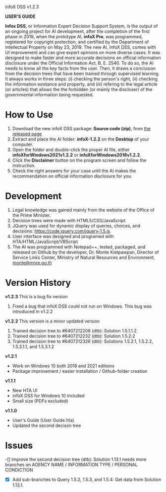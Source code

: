 <div id="g"></div>infoX DSS v1.2.3

**USER'S GUIDE**

**Infox DSS**, or Information Expert Decision Support System, is the output of an ongoing project for AI development, after the completion of the first phase in 2019, when the prototype AI, **infoX Pro**, was programmed, registered for copyright protection, and certified by the Department of Intellectual Property on May 23, 2019. The new AI, InfoX DSS, comes with UI improvement and can give expert opinions on more diverse cases. It was designed to make faster and more accurate decisions on official information disclosure under the Official Information Act, B. E. 2540. To do so, the AI needs to know all the key facts from the user. Then, it draws a conclusion from the decision trees that have been trained through supervised learning. It always works in three steps: (i) checking the person's right, (ii) checking the information existance and property, and (iii) refering to the legal article (or articles) that allows the the forbidden (or mainly the discloser) of the governmental information being requested.

# How to Use
1. Download the new infoX DSS package: **Source code (zip)**, from <a href="https://github.com/Kietpawpan/infoX/releases">the released page</a>
2. Extract and place the AI folder: **infoX-1.2.2** on the **Desktop** of your computer.
3. Open the folder and double-click the proper AI file, either **infoXforWindows2021v1.2.2** or **infoXforWindows2018v1.2.2**. 
4. Click the **Disclaimer** button on the program screen and follow the instruction.
5. Check the right answers for your case until the AI makes the recommendation on official information disclosure for you. 

# Development
1. Legal knowledge was gained mainly from the website of the Office of the Prime Minister.
2. Decision trees were made with HTML5/CSS/JavaScript. 
3. JQuery was used for dynamic display of queries, choices, and decisions: https://code.jquery.com/jquery-1.5.js. 
4. User interface was designed and programed with HTA/HTML/JavaScript/VBScript
5. The AI was programmed with Notepad++, tested, packaged, and released on Github by the developer, Dr. Monte Kietpawpan, Director of Service Links Center, Ministry of Natural Resources and Environment, monte@mnre.go.th

# Version History 
**v1.2.3**
This is a bug fix version
1. Fixed a bug that infoX DSS could not run on Windows. This bug was introduced in v1.2.2
 
**v1.2.2**
This version is a minor updated version
1. Trained decision tree to #6407212208 (dtb): Solution 1.5.1.1.2
2. Trained decision tree to #6407212232 (dtb): Solution 1.5.2.2
3. Trained decision tree to #6407212326 (dtb): Solutions 1.5.2.1, 1.5.2.2, 1.5.3.1.1, and 1.5.3.1.2

**v1.2.1**
- Work on Windows 10 both 2018 and 2021 editions 
- Package improvement / easier installation / Github-folder creation 

**v1.1.1**
- New HTA UI
- infoX DSS for Windows 10 included
- Small size (PDFs excluded)

**v1.1.0**
- User's Guide (User Guide.hta)
- Updated the second decison tree

# Issues
-[] Improve the second decision tree (dtb): Solution 1.13.1 needs more branches on AGENCY NAME / INFORMATION TYPE / PERSONAL CONDICTION 
- [x] Add sub-branches to Query 1.5.2, 1.5.3, and 1.5.4: Get data from Solution 1.13.1.
